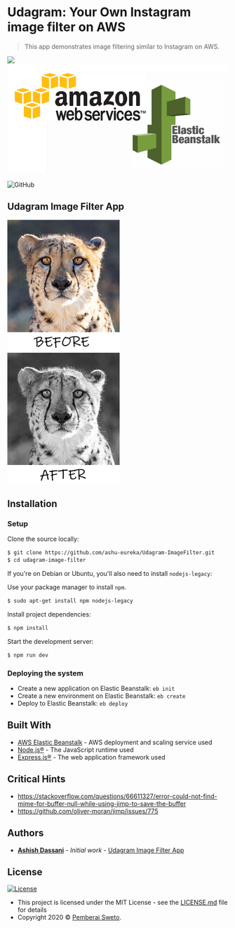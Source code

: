 ﻿# Udagram: Your Own Instagram image filter on AWS

> This app demonstrates image filtering similar to Instagram on AWS.

![](https://upload.wikimedia.org/wikipedia/commons/thumb/d/d9/Node.js_logo.svg/200px-Node.js_logo.svg.png)
![](aws-ebs.png)

![GitHub](https://img.shields.io/github/license/mashape/apistatus.svg)

## Udagram Image Filter App

![](originalimage.jpg)![](filteredimage.jpg)

## Installation

### Setup

Clone the source locally:

```sh
$ git clone https://github.com/ashu-eureka/Udagram-ImageFilter.git
$ cd udagram-image-filter
```

If you're on Debian or Ubuntu, you'll also need to install
`nodejs-legacy`:

Use your package manager to install `npm`.

```sh
$ sudo apt-get install npm nodejs-legacy
```

Install project dependencies:

```sh
$ npm install
```

Start the development server:

```sh
$ npm run dev
```

### Deploying the system

* Create a new application on Elastic Beanstalk: `eb init`
* Create a new environment on Elastic Beanstalk: `eb create`
* Deploy to Elastic Beanstalk: `eb deploy`

## Built With

- [AWS Elastic Beanstalk](https://aws.amazon.com/elasticbeanstalk/) - AWS deployment and scaling service used
- [Node.js®](https://nodejs.org/) - The JavaScript runtime used
- [Express.js®](https://nodejs.org/) - The web application framework used

## Critical Hints

- https://stackoverflow.com/questions/66611327/error-could-not-find-mime-for-buffer-null-while-using-jimp-to-save-the-buffer
- https://github.com/oliver-moran/jimp/issues/775

## Authors

* **[Ashish Dassani](https://github.com/ashu-eureka)** - *Initial work* - [Udagram Image Filter App](https://github.com/ashu-eureka/Udagram-ImageFilter)

## License

[![License](http://img.shields.io/:license-mit-green.svg?style=flat-square)](http://badges.mit-license.org)

- This project is licensed under the MIT License - see the [LICENSE.md](LICENSE.md) file for details
- Copyright 2020 © [Pemberai Sweto](https://github.com/thepembeweb).

